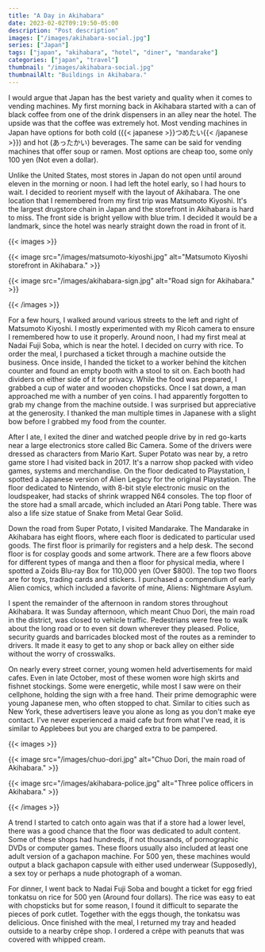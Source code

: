 ```yaml
---
title: "A Day in Akihabara"
date: 2023-02-02T09:19:50-05:00
description: "Post description"
images: ["/images/akihabara-social.jpg"]
series: ["Japan"]
tags: ["japan", "akihabara", "hotel", "diner", "mandarake"]
categories: ["japan", "travel"]
thumbnail: "/images/akihabara-social.jpg"
thumbnailAlt: "Buildings in Akihabara."
---
```


I would argue that Japan has the best variety and quality when it comes to vending machines. My first morning back in Akihabara started with a can of black coffee from one of the drink dispensers in an alley near the hotel. The upside was that the coffee was extremely hot. Most vending machines in Japan have options for both cold ({{< japanese >}}つめたい{{< /japanese >}}) and hot (あったかい) beverages. The same can be said for vending machines that offer soup or ramen. Most options are cheap too, some only 100 yen (Not even a dollar).

Unlike the United States, most stores in Japan do not open until around eleven in the morning or noon. I had left the hotel early, so I had hours to wait. I decided to reorient myself with the layout of Akihabara. The one location that I remembered from my first trip was Matsumoto Kiyoshi. It's the largest drugstore chain in Japan and the storefront in Akihabara is hard to miss. The front side is bright yellow with blue trim. I decided it would be a landmark, since the hotel was nearly straight down the road in front of it.

{{< images >}}

{{< image src="/images/matsumoto-kiyoshi.jpg" alt="Matsumoto Kiyoshi storefront in Akihabara." >}}

{{< image src="/images/akihabara-sign.jpg" alt="Road sign for Akihabara." >}}

{{< /images >}}

For a few hours, I walked around various streets to the left and right of Matsumoto Kiyoshi. I mostly experimented with my Ricoh camera to ensure I remembered how to use it properly. Around noon, I had my first meal at Nadai Fuji Soba, which is near the hotel. I decided on curry with rice. To order the meal, I purchased a ticket through a machine outside the business. Once inside, I handed the ticket to a worker behind the kitchen counter and found an empty booth with a stool to sit on. Each booth had dividers on either side of it for privacy. While the food was prepared, I grabbed a cup of water and wooden chopsticks. Once I sat down, a man approached me with a number of yen coins. I had apparently forgotten to grab my change from the machine outside. I was surprised but appreciative at the generosity. I thanked the man multiple times in Japanese with a slight bow before I grabbed my food from the counter.

After I ate, I exited the diner and watched people drive by in red go-karts near a large electronics store called Bic Camera. Some of the drivers were dressed as characters from Mario Kart. Super Potato was near by, a retro game store I had visited back in 2017. It's a narrow shop packed with video games, systems and merchandise. On the floor dedicated to Playstation, I spotted a Japanese version of Alien Legacy for the original Playstation. The floor dedicated to Nintendo, with 8-bit style electronic music on the loudspeaker, had stacks of shrink wrapped N64 consoles. The top floor of the store had a small arcade, which included an Atari Pong table. There was also a life size statue of Snake from Metal Gear Solid.

Down the road from Super Potato, I visited Mandarake. The Mandarake in Akihabara has eight floors, where each floor is dedicated to particular used goods. The first floor is primarily for registers and a help desk. The second floor is for cosplay goods and some artwork. There are a few floors above for different types of manga and then a floor for physical media, where I spotted a Zoids Blu-ray Box for 110,000 yen (Over $800). The top two floors are for toys, trading cards and stickers. I purchased a compendium of early Alien comics, which included a favorite of mine, Aliens: Nightmare Asylum.

I spent the remainder of the afternoon in random stores throughout Akihabara. It was Sunday afternoon, which meant Chuo Dori, the main road in the district, was closed to vehicle traffic. Pedestrians were free to walk about the long road or to even sit down wherever they pleased. Police, security guards and barricades blocked most of the routes as a reminder to drivers. It made it easy to get to any shop or back alley on either side without the worry of crosswalks.

On nearly every street corner, young women held advertisements for maid cafes. Even in late October, most of these women wore high skirts and fishnet stockings. Some were energetic, while most I saw were on their cellphone, holding the sign with a free hand. Their prime demographic were young Japanese men, who often stopped to chat. Similar to cities such as New York, these advertisers leave you alone as long as you don't make eye contact. I've never experienced a maid cafe but from what I've read, it is similar to Applebees but you are charged extra to be pampered.

{{< images >}}

{{< image src="/images/chuo-dori.jpg" alt="Chuo Dori, the main road of Akihabara." >}}

{{< image src="/images/akihabara-police.jpg" alt="Three police officers in Akihabara." >}}

{{< /images >}}

A trend I started to catch onto again was that if a store had a lower level, there was a good chance that the floor was dedicated to adult content. Some of these shops had hundreds, if not thousands, of pornographic DVDs or computer games. These floors usually also included at least one adult version of a gachapon machine. For 500 yen, these machines would output a black gachapon capsule with either used underwear (Supposedly), a sex toy or perhaps a nude photograph of a woman.

For dinner, I went back to Nadai Fuji Soba and bought a ticket for egg fried tonkatsu on rice for 500 yen (Around four dollars). The rice was easy to eat with chopsticks but for some reason, I found it difficult to separate the pieces of pork cutlet. Together with the eggs though, the tonkatsu was delicious. Once finished with the meal, I returned my tray and headed outside to a nearby crêpe shop. I ordered a crêpe with peanuts that was covered with whipped cream.
